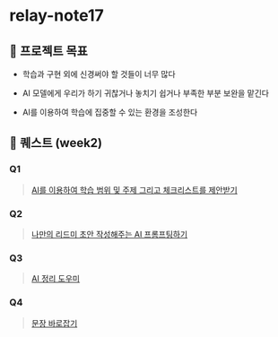 # relay-note17
## 🙏 프로젝트 목표

- 학습과 구현 외에 신경써야 할 것들이 너무 많다
    
- AI 모델에게 우리가 하기 귀찮거나 놓치기 쉽거나 부족한 부분 보완을 맡긴다
    
- AI를 이용하여 학습에 집중할 수 있는 환경을 조성한다
    

## 🤖 퀘스트 (week2)

### Q1
> [AI를 이용하여 학습 범위 및 주제 그리고 체크리스트를 제안받기](https://github.com/boostcampwm2025/relay-note17/blob/main/week2.md#-q1-ai%EB%A5%BC-%EC%9D%B4%EC%9A%A9%ED%95%98%EC%97%AC-%ED%95%99%EC%8A%B5-%EB%B2%94%EC%9C%84-%EB%B0%8F-%EC%A3%BC%EC%A0%9C-%EA%B7%B8%EB%A6%AC%EA%B3%A0-%EC%B2%B4%ED%81%AC%EB%A6%AC%EC%8A%A4%ED%8A%B8%EB%A5%BC-%EC%A0%9C%EC%95%88%EB%B0%9B%EA%B8%B0)
    
### Q2
> [나만의 리드미 초안 작성해주는 AI 프롬프팅하기](https://github.com/boostcampwm2025/relay-note17/blob/main/week2.md#-q2-%EB%82%98%EB%A7%8C%EC%9D%98-%EB%A6%AC%EB%93%9C%EB%AF%B8-%EC%B4%88%EC%95%88-%EC%9E%91%EC%84%B1%ED%95%B4%EC%A3%BC%EB%8A%94-ai-%ED%94%84%EB%A1%AC%ED%94%84%ED%8C%85%ED%95%98%EA%B8%B0)

### Q3
> [AI 정리 도우미](https://github.com/boostcampwm2025/relay-note17/blob/main/week2.md#-q3-ai-%EC%A0%95%EB%A6%AC-%EB%8F%84%EC%9A%B0%EB%AF%B8)

### Q4
> [문장 바로잡기](https://github.com/boostcampwm2025/relay-note17/blob/main/week2.md#-q4-%EB%AC%B8%EC%9E%A5-%EB%B0%94%EB%A1%9C%EC%9E%A1%EA%B8%B0)
    

  
  
  
  
  
  
